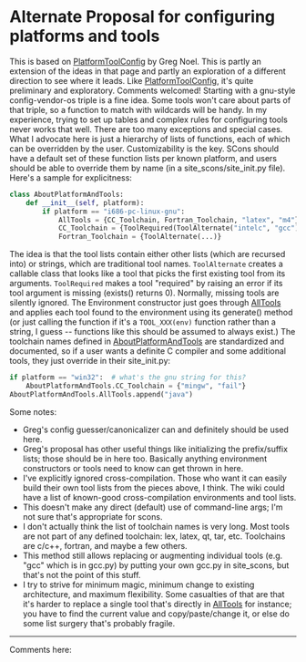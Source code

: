 # Alternate Proposal for configuring platforms and tools

This is based on [PlatformToolConfig](PlatformToolConfig) by Greg Noel.  This is partly an extension of the ideas in that page and partly an exploration of a different direction to see where it leads.  Like [PlatformToolConfig](PlatformToolConfig), it's quite preliminary and exploratory.  Comments welcomed! Starting with a gnu-style config-vendor-os triple is a fine idea.  Some tools won't care about parts of that triple, so a function to match with wildcards will be handy. In my experience, trying to set up tables and complex rules for configuring tools never works that well.  There are too many exceptions and special cases.  What I advocate here is just a hierarchy of lists of functions, each of which can be overridden by the user.  Customizability is the key.  SCons should have a default set of these function lists per known platform, and users should be able to override them by name (in a site_scons/site_init.py file). Here's a sample for explicitness: 

```python 
class AboutPlatformAndTools:
    def __init__(self, platform):
        if platform == "i686-pc-linux-gnu":
            AllTools = {CC_Toolchain, Fortran_Toolchain, "latex", "m4"}
            CC_Toolchain = {ToolRequired(ToolAlternate("intelc", "gcc"))}
            Fortran_Toolchain = {ToolAlternate(...)}
```

The idea is that the tool lists contain either other lists (which are recursed into) or strings, which are traditional tool names.  `ToolAlternate` creates a callable class that looks like a tool that picks the first existing tool from its arguments.  `ToolRequired` makes a tool "required" by raising an error if its tool argument is missing (exists() returns 0).  Normally, missing tools are silently ignored.  The Environment constructor just goes through [AllTools](AllTools) and applies each tool found to the environment using its generate() method (or just calling the function if it's a `TOOL_XXX(env)` function rather than a string, I guess -- functions like this should be assumed to always exist.) The toolchain names defined in [AboutPlatformAndTools](AboutPlatformAndTools) are standardized and documented, so if a user wants a definite C compiler and some additional tools, they just override in their site_init.py: 

```python 
if platform == "win32":  # what's the gnu string for this?
    AboutPlatformAndTools.CC_Toolchain = {"mingw", "fail"}
AboutPlatformAndTools.AllTools.append("java")
```

Some notes: 
* Greg's config guesser/canonicalizer can and definitely should be used here. 
* Greg's proposal has other useful things like initializing the prefix/suffix lists; those should be in here too.  Basically anything environment constructors or tools need to know can get thrown in here. 
* I've explicitly ignored cross-compilation.  Those who want it can easily build their own tool lists from the pieces above, I think.  The wiki could have a list of known-good cross-compilation environments and tool lists. 
* This doesn't make any direct (default) use of command-line args; I'm not sure that's appropriate for scons. 
* I don't actually think the list of toolchain names is very long.  Most tools are not part of any defined toolchain: lex, latex, qt, tar, etc.  Toolchains are c/c++, fortran, and maybe a few others. 
* This method still allows replacing or augmenting individual tools (e.g. "gcc" which is in gcc.py) by putting your own gcc.py in site_scons, but that's not the point of this stuff. 
* I try to strive for minimum magic, minimum change to existing architecture, and maximum flexibility.  Some casualties of that are that it's harder to replace a single tool that's directly in [AllTools](AllTools) for instance; you have to find the current value and copy/paste/change it, or else do some list surgery that's probably fragile. 


---

 Comments here: 
